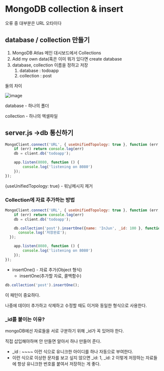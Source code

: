 # MongoDB collection & insert

오류 중 대부분은 URL 오타이다

## database / collection 만들기

1. MongoDB Atlas 메인 대시보드에서 Collections
2. Add my own data(혹은 이미 뭐가 있다면 create database
3. database, collection 이름을 정하고 저장
    1. database : todoapp
    2. collection : post

둘의 차이

![image](https://user-images.githubusercontent.com/98325285/174098701-e6a87cb9-80ec-48a0-b291-971c42cc8ebb.png)


database - 하나의 폴더

collection - 하나의 엑셀파일

## server.js →db 통신하기

```jsx
MongoClient.connect('URL', { useUnifiedTopology: true }, function (err, client) {
	if (err) return console.log(err)
	db = client.db('todoapp');

	app.listen(8080, function () {
		console.log('listening on 8080')
	});
});
```

{useUnifiedTopology: true} - 워닝메시지 제거

### Collection에 자료 추가하는 방법

```jsx
MongoClient.connect('URL', { useUnifiedTopology: true }, function (err, client) {
	if (err) return console.log(err)
	db = client.db('todoapp');

	db.collection('post').insertOne({name: 'InJun', _id: 100 }, function(err, res) {
	  console.log('저장완료');
  });

	app.listen(8080, function () {
		console.log('listening on 8080')
	});
});
```

- insertOne() - 자료 추가(Object 형식)
    - insertOne(추가할 자료, 콜백함수)

```jsx
db.collection('post').insertOne();
```

이 패턴이 중요하다.

나중에 데이터 추가하고 삭제하고 수정할 때도 이거와 동일한 형식으로 사용한다.

### _id를 붙이는 이유?

mongoDB에선 자료들을 서로 구분하기 위해 _id가 꼭 있어야 한다.

직접 삽입해야하며 안 만들면 알아서 하나 만들어 준다.

- _id : ~~~~ 이런 식으로 유니크한 아이디를 하나 자동으로 부여한다.
- 이런 식으로 이상한 문자를 보고 싶지 않으면 _id: 1, _id: 2 이렇게 저장하는 자료들에 항상 유니크한 번호를 붙여서 저장하는 게 좋다.